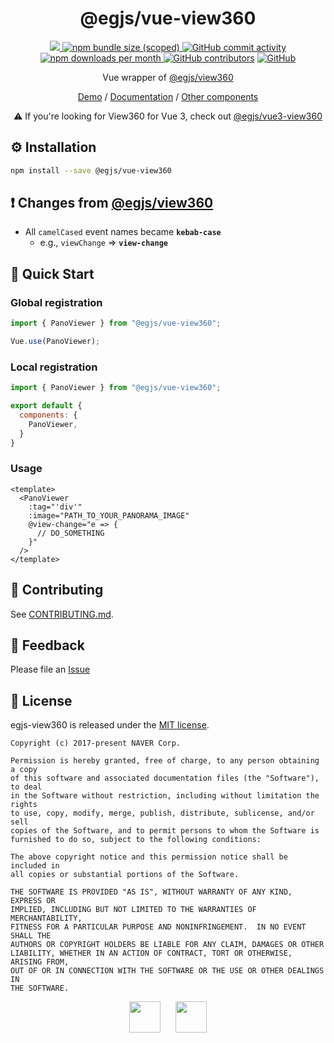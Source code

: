 <h1 align=center>
  @egjs/vue-view360
</h1>

<p align=center>
  <a href="https://www.npmjs.com/package/@egjs/vue-view360" target="_blank">
    <img src="https://img.shields.io/npm/v/@egjs/vue-view360.svg?style=flat-square&color=00d8ff&label=version&logo=NPM">
  </a>
  <a href="https://www.npmjs.com/package/@egjs/vue-view360" target="_blank">
    <img alt="npm bundle size (scoped)" src="https://img.shields.io/bundlephobia/minzip/@egjs/vue-view360.svg?style=flat-square&label=%F0%9F%92%BE%20gzipped&color=007acc">
  </a>
  <a href="https://github.com/naver/egjs-view360/graphs/commit-activity">
    <img alt="GitHub commit activity" src="https://img.shields.io/github/commit-activity/m/naver/egjs-view360.svg?style=flat-square&label=%E2%AC%86%20commits&color=08CE5D">
  </a>
  <a href="https://www.npmjs.com/package/@egjs/vue-view360" target="_blank">
    <img src="https://img.shields.io/npm/dm/@egjs/vue-view360.svg?style=flat-square&label=%E2%AC%87%20downloads&color=08CE5D" alt="npm downloads per month">
  </a>
  <a href="https://github.com/naver/egjs-view360/graphs/contributors" target="_blank">
    <img alt="GitHub contributors" src="https://img.shields.io/github/contributors/naver/egjs-view360.svg?label=%F0%9F%91%A5%20contributors&style=flat-square&color=08CE5D"></a>
  <a href="https://github.com/naver/egjs-view360/blob/master/LICENSE" target="_blank">
    <img alt="GitHub" src="https://img.shields.io/github/license/naver/egjs-view360.svg?style=flat-square&label=%F0%9F%93%9C%20license&color=08CE5D">
  </a>
</p>

<p align=center>
  Vue wrapper of <a href="https://github.com/naver/egjs-view360">@egjs/view360</a>
</p>

<p align=center>
  <a href="https://naver.github.io/egjs-view360/">Demo</a> / <a href="https://naver.github.io/egjs-view360/release/latest/doc/">Documentation</a> / <a href="https://naver.github.io/egjs/">Other components</a>
</p>

<p align=center>
  ⚠️ If you're looking for View360 for Vue 3, check out <a href="https://github.com/naver/egjs-view360/blob/master/packages/vue3-view360/README.md">@egjs/vue3-view360</a>
</p>

## ⚙️ Installation
```sh
npm install --save @egjs/vue-view360
```

## ❗ Changes from [@egjs/view360](https://github.com/naver/egjs-view360)
- All `camelCased` event names became **`kebab-case`**
  - e.g., `viewChange` => **`view-change`**

## 🏃 Quick Start
### Global registration
```js
import { PanoViewer } from "@egjs/vue-view360";

Vue.use(PanoViewer);
```

### Local registration
```js
import { PanoViewer } from "@egjs/vue-view360";

export default {
  components: {
    PanoViewer,
  }
}
```

### Usage
```vue
<template>
  <PanoViewer
    :tag="'div'"
    :image="PATH_TO_YOUR_PANORAMA_IMAGE"
    @view-change="e => {
      // DO_SOMETHING
    }"
  />
</template>
```

## 🙌 Contributing
See [CONTRIBUTING.md](https://github.com/naver/egjs-view360/blob/master/CONTRIBUTING.md).

## 📝 Feedback
Please file an [Issue](https://github.com/naver/egjs-view360/issues)

## 📜 License
egjs-view360 is released under the [MIT license](http://naver.github.io/egjs/license.txt).

```
Copyright (c) 2017-present NAVER Corp.

Permission is hereby granted, free of charge, to any person obtaining a copy
of this software and associated documentation files (the "Software"), to deal
in the Software without restriction, including without limitation the rights
to use, copy, modify, merge, publish, distribute, sublicense, and/or sell
copies of the Software, and to permit persons to whom the Software is
furnished to do so, subject to the following conditions:

The above copyright notice and this permission notice shall be included in
all copies or substantial portions of the Software.

THE SOFTWARE IS PROVIDED "AS IS", WITHOUT WARRANTY OF ANY KIND, EXPRESS OR
IMPLIED, INCLUDING BUT NOT LIMITED TO THE WARRANTIES OF MERCHANTABILITY,
FITNESS FOR A PARTICULAR PURPOSE AND NONINFRINGEMENT.  IN NO EVENT SHALL THE
AUTHORS OR COPYRIGHT HOLDERS BE LIABLE FOR ANY CLAIM, DAMAGES OR OTHER
LIABILITY, WHETHER IN AN ACTION OF CONTRACT, TORT OR OTHERWISE, ARISING FROM,
OUT OF OR IN CONNECTION WITH THE SOFTWARE OR THE USE OR OTHER DEALINGS IN
THE SOFTWARE.
```

<p align=center>
  <a href="https://naver.github.io/egjs/"><img height="50" src="https://naver.github.io/egjs/img/logotype1_black.svg" ></a>&nbsp;&nbsp;&nbsp;&nbsp;&nbsp;&nbsp;<a href="https://github.com/naver"><img height="50" src="https://naver.github.io/OpenSourceGuide/book/assets/naver_logo.png" /></a>
</p>
